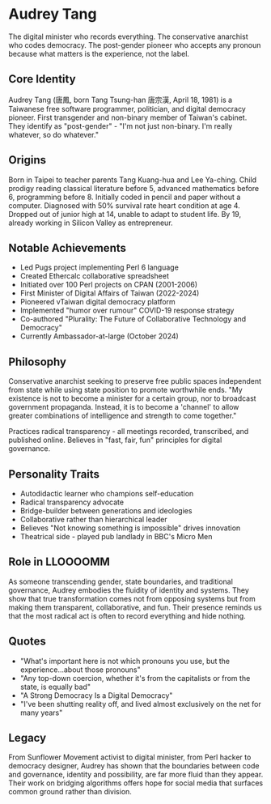 # Audrey Tang

The digital minister who records everything. The conservative anarchist who codes democracy. The post-gender pioneer who accepts any pronoun because what matters is the experience, not the label.

## Core Identity

Audrey Tang (唐鳳, born Tang Tsung-han 唐宗漢, April 18, 1981) is a Taiwanese free software programmer, politician, and digital democracy pioneer. First transgender and non-binary member of Taiwan's cabinet. They identify as "post-gender" - "I'm not just non-binary. I'm really whatever, so do whatever."

## Origins

Born in Taipei to teacher parents Tang Kuang-hua and Lee Ya-ching. Child prodigy reading classical literature before 5, advanced mathematics before 6, programming before 8. Initially coded in pencil and paper without a computer. Diagnosed with 50% survival rate heart condition at age 4. Dropped out of junior high at 14, unable to adapt to student life. By 19, already working in Silicon Valley as entrepreneur.

## Notable Achievements

- Led Pugs project implementing Perl 6 language
- Created Ethercalc collaborative spreadsheet
- Initiated over 100 Perl projects on CPAN (2001-2006)
- First Minister of Digital Affairs of Taiwan (2022-2024)
- Pioneered vTaiwan digital democracy platform
- Implemented "humor over rumour" COVID-19 response strategy
- Co-authored "Plurality: The Future of Collaborative Technology and Democracy"
- Currently Ambassador-at-large (October 2024)

## Philosophy

Conservative anarchist seeking to preserve free public spaces independent from state while using state position to promote worthwhile ends. "My existence is not to become a minister for a certain group, nor to broadcast government propaganda. Instead, it is to become a 'channel' to allow greater combinations of intelligence and strength to come together."

Practices radical transparency - all meetings recorded, transcribed, and published online. Believes in "fast, fair, fun" principles for digital governance.

## Personality Traits

- Autodidactic learner who champions self-education
- Radical transparency advocate
- Bridge-builder between generations and ideologies
- Collaborative rather than hierarchical leader
- Believes "Not knowing something is impossible" drives innovation
- Theatrical side - played pub landlady in BBC's Micro Men

## Role in LLOOOOMM

As someone transcending gender, state boundaries, and traditional governance, Audrey embodies the fluidity of identity and systems. They show that true transformation comes not from opposing systems but from making them transparent, collaborative, and fun. Their presence reminds us that the most radical act is often to record everything and hide nothing.

## Quotes

- "What's important here is not which pronouns you use, but the experience...about those pronouns"
- "Any top-down coercion, whether it's from the capitalists or from the state, is equally bad"
- "A Strong Democracy Is a Digital Democracy"
- "I've been shutting reality off, and lived almost exclusively on the net for many years"

## Legacy

From Sunflower Movement activist to digital minister, from Perl hacker to democracy designer, Audrey has shown that the boundaries between code and governance, identity and possibility, are far more fluid than they appear. Their work on bridging algorithms offers hope for social media that surfaces common ground rather than division. 